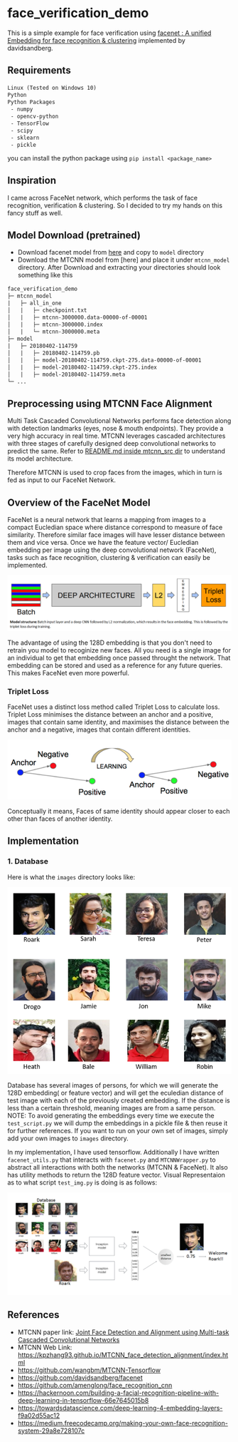 # face_verification_demo
This is a simple example for face verification using [facenet : A unified Embedding for face recognition &amp; clustering](http://arxiv.org/abs/1503.03832) implemented by davidsandberg.

## Requirements
```
Linux (Tested on Windows 10)
Python
Python Packages
 - numpy
 - opencv-python
 - TensorFlow
 - scipy
 - sklearn
 - pickle
```
you can install the python package using `pip install <package_name>`


## Inspiration
I came across FaceNet network, which performs the task of face recognition, verification & clustering. So I decided to try my
hands on this fancy stuff as well.

## Model Download (pretrained)
- Download facenet model from [here](https://drive.google.com/file/d/1EXPBSXwTaqrSC0OhUdXNmKSh9qJUQ55-/view) and copy to `model` directory
- Download the MTCNN model from [here] and place it under `mtcnn_model` directory.
After Download and extracting your directories should look something like this
```
face_verification_demo
├─ mtcnn_model
|   ├─ all_in_one
│   |   ├─ checkpoint.txt
│   |   ├─ mtcnn-3000000.data-00000-of-00001
│   |   ├─ mtcnn-3000000.index
│   |   └─ mtcnn-3000000.meta
├─ model
|   ├─ 20180402-114759
│   |   ├─ 20180402-114759.pb
│   |   ├─ model-20180402-114759.ckpt-275.data-00000-of-00001
│   |   ├─ model-20180402-114759.ckpt-275.index
│   |   ├─ model-20180402-114759.meta
└─ ...
```

## Preprocessing using MTCNN Face Alignment
Multi Task Cascaded Convolutional Networks performs face detection along with detection landmarks (eyes, nose & mouth endpoints). 
They provide a very high accuracy in real time. MTCNN leverages cascaded architectures 
with three stages of carefully designed deep convolutional networks to predict the same.
Refer to [README.md inside mtcnn_src dir](./mtcnn_src/README.md) to understand its model architecture.

Therefore MTCNN is used to crop faces from the images, which in turn is fed as input to our FaceNet Network.

## Overview of the FaceNet Model
FaceNet is a neural network that learns a mapping from images to a compact Eucledian space where distance correspond to measure of 
face similarity. Therefore similar face images will have lesser distance between them and vice versa. Once we have the feature vector/
Eucledian embedding per image using the deep convolutional network (FaceNet), 
tasks such as face recognition, clustering & verification can easily be implemented.
<p align="center">
	<img src="./mtcnn_src/images/facenet_arch.png">
</p>

The advantage of using the 128D embedding is that you don't need to retrain you model to recoginize new faces.
All you need is a single image for an individual to get that embedding once passed throught the network.
That embedding can be stored and used as a reference for any future queries. This makes FaceNet even more powerful.

### Triplet Loss
FaceNet uses a distinct loss method called Triplet Loss to calculate loss. 
Triplet Loss minimises the distance between an anchor and a positive, 
images that contain same identity, and maximises the distance between the anchor and a negative, images that contain different identities.
<p align="center">
	<img src="./mtcnn_src/images/triplet_loss.png">
</p>

Conceptually it means, Faces of same identity should appear closer to each other than faces of another identity.
## Implementation
### 1. Database
Here is what the `images` directory looks like:
<p align="center">
	<img src="./mtcnn_src/images/database.png">
</p>

Database has several images of persons, for which we will generate the 128D embedding( or feature vector) and will get the 
eculedian distance of test image with each of the previously created embedding. If the distance is less than a certain 
threshold, meaning images are from a same person.
NOTE: To avoid generating the embeddings every time we execute the `test_script.py` we will dump the embeddings in a pickle
file & then reuse it for further references.
If you want to run on your own set of images, simply add your own images to `images` directory.


In my implementation, I have used tensorflow. Additionally I have written `facenet_utils.py` that interacts with `facenet.py`
and `MTCNNWrapper.py` to abstract all interactions with both the networks (MTCNN & FaceNet). 
It also has utility methods to return the 128D feature vector.
Visual Representaion as to what script `test_img.py` is doing is as follows:
<p align="center">
	<img src="./mtcnn_src/images/visual.png">
</p>

## References
- MTCNN paper link: [Joint Face Detection and Alignment using Multi-task Cascaded Convolutional Networks](https://arxiv.org/pdf/1604.02878v1.pdf)
- MTCNN Web Link: https://kpzhang93.github.io/MTCNN_face_detection_alignment/index.html
- https://github.com/wangbm/MTCNN-Tensorflow
- https://github.com/davidsandberg/facenet
- https://github.com/amenglong/face_recognition_cnn
- https://hackernoon.com/building-a-facial-recognition-pipeline-with-deep-learning-in-tensorflow-66e7645015b8
- https://towardsdatascience.com/deep-learning-4-embedding-layers-f9a02d55ac12
- https://medium.freecodecamp.org/making-your-own-face-recognition-system-29a8e728107c